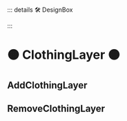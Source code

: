 ::: details 🛠 DesignBox



:::

# 🟠 <move>ClothingLayer</move> 🟠


## AddClothingLayer

## RemoveClothingLayer

